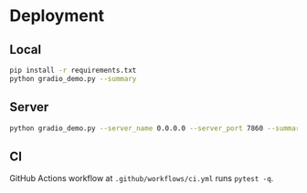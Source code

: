 # Deployment

## Local
```bash
pip install -r requirements.txt
python gradio_demo.py --summary
```

## Server
```bash
python gradio_demo.py --server_name 0.0.0.0 --server_port 7860 --summary
```

## CI
GitHub Actions workflow at `.github/workflows/ci.yml` runs `pytest -q`.
